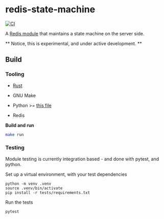 # redis-state-machine

[![CI](https://github.com/RedisLabsModules/redis-state-machine/actions/workflows/integration.yml/badge.svg)](https://github.com/RedisLabsModules/redis-state-machine/actions/workflows/integration.yml)

A [Redis module](https://redis.io/docs/modules) that maintains a state machine on the server side.

** Notice, this is experimental, and under active development. **

## Build

### Tooling

* [Rust](https://www.rust-lang.org)

* GNU Make

* Python >= [this file](.python-version)

* Redis

**Build and run**

```bash
make run
```

### Testing

Module testing is currently integration based - and done with pytest, and python.  

Set up a virtual environment, with your test dependencies

```
python -m venv .venv
source .venv/bin/activate
pip install -r tests/requirements.txt
```

Run the tests
```
pytest
```